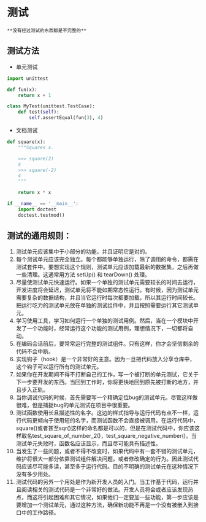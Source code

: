 # 测试

	**没有经过测试的东西都是不完整的**
	
## 测试方法
* 单元测试

```python
import unittest

def fun(x):
    return x + 1

class MyTest(unittest.TestCase):
    def test(self):
        self.assertEqual(fun(3), 4)
```

* 文档测试

```python
def square(x):
    """Squares x.

    >>> square(2)
    4
    >>> square(-2)
    4
    """

    return x * x

if __name__ == '__main__':
    import doctest
    doctest.testmod()
```


## 测试的通用规则：
1. 测试单元应该集中于小部分的功能，并且证明它是对的。
2. 每个测试单元应该完全独立。每个都能够单独运行，除了调用的命令，都需在测试套件中。要想实现这个规则，测试单元应该加载最新的数据集，之后再做一些清理。这通常用方法 setUp() 和 tearDown() 处理。
3. 尽量使测试单元快速运行。如果一个单独的测试单元需要较长的时间去运行，开发进度将会延迟，测试单元将不能如期常态性运行。有时候，因为测试单元需要复杂的数据结构，并且当它运行时每次都要加载，所以其运行时间较长。把运行吃力的测试单元放在单独的测试组件中，并且按照需要运行其它测试单元。
4. 学习使用工具，学习如何运行一个单独的测试用例。然后，当在一个模块中开发了一个功能时，经常运行这个功能的测试用例，理想情况下，一切都将自动。
5. 在编码会话前后，要常常运行完整的测试组件。只有这样，你才会坚信剩余的代码不会中断。
6. 实现钩子（hook）是一个非常好的主意。因为一旦把代码放入分享仓库中，这个钩子可以运行所有的测试单元。
7. 如果你在开发期间不得不打断自己的工作，写一个被打断的单元测试，它关于下一步要开发的东西。当回到工作时，你将更快地回到原先被打断的地方，并且步入正轨。
8. 当你调试代码的时候，首先需要写一个精确定位bug的测试单元。尽管这样做很难，但是捕捉bug的单元测试在项目中很重要。
9. 测试函数使用长且描述性的名字。这边的样式指导与运行代码有点不一样，运行代码更倾向于使用短的名字，而测试函数不会直接被调用。在运行代码中，square()或者甚至sqr()这样的命名都是可以的，但是在测试代码中，你应该这样取名test_square_of_number_2()，test_square_negative_number()。当测试单元失败时，函数名应该显示，而且尽可能具有描述性。
10. 当发生了一些问题，或者不得不改变时，如果代码中有一套不错的测试单元，维护将很大一部分依靠测试组件解决问题，或者修改确定的行为。因此测试代码应该尽可能多读，甚至多于运行代码。目的不明确的测试单元在这种情况下没有多少用处。
11. 测试代码的另外一个用处是作为新开发人员的入门。当工作基于代码，运行并且阅读相关的测试代码是一个非常好的做法。开发人员将会或者应该发现热点，而这将引起困难和其它情况，如果他们一定要加一些功能，第一步应该是要增加一个测试单元，通过这种方法，确保新功能不再是一个没有被嵌入到接口中的工作路径。